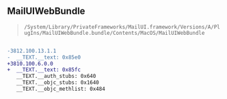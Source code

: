 ## MailUIWebBundle

> `/System/Library/PrivateFrameworks/MailUI.framework/Versions/A/PlugIns/MailUIWebBundle.bundle/Contents/MacOS/MailUIWebBundle`

```diff

-3812.100.13.1.1
-  __TEXT.__text: 0x85e0
+3810.100.6.0.0
+  __TEXT.__text: 0x85fc
   __TEXT.__auth_stubs: 0x640
   __TEXT.__objc_stubs: 0x1640
   __TEXT.__objc_methlist: 0x484

```
